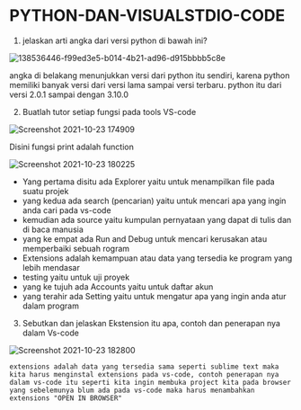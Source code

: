 # PYTHON-DAN-VISUALSTDIO-CODE

1. jelaskan arti angka dari versi python di bawah ini?

![138536446-f99ed3e5-b014-4b21-ad96-d915bbbb5c8e](https://user-images.githubusercontent.com/93004934/138551910-dde37bee-8445-45ea-8b6a-503687458c3b.png)

angka di belakang menunjukkan versi dari python itu sendiri, karena python memiliki banyak versi dari versi lama sampai versi terbaru. python itu dari versi 2.0.1 sampai dengan 3.10.0

2. Buatlah tutor setiap fungsi pada tools VS-code

![Screenshot 2021-10-23 174909](https://user-images.githubusercontent.com/93004934/138553208-39cdc581-7f2c-4fd3-8ae6-dc223abb3f84.png)

Disini fungsi print adalah function

![Screenshot 2021-10-23 180225](https://user-images.githubusercontent.com/93004934/138553472-a3ff87a8-0378-41db-8033-1880f3c81ee7.png)

  - Yang pertama disitu ada Explorer yaitu untuk menampilkan file pada suatu projek
  - yang kedua ada search (pencarian) yaitu untuk mencari apa yang ingin anda cari pada vs-code
  - kemudian ada source yaitu kumpulan pernyataan yang dapat di tulis dan di baca manusia
  - yang ke empat ada Run and Debug untuk mencari kerusakan atau memperbaiki sebuah rogram
  - Extensions adalah kemampuan atau data yang tersedia ke program yang lebih mendasar
  - testing yaitu untuk uji proyek
  - yang ke tujuh ada Accounts yaitu untuk daftar akun
  - yang terahir ada Setting yaitu untuk mengatur apa yang ingin anda atur dalam program


3. Sebutkan dan jelaskan Ekstension itu apa, contoh dan penerapan nya dalam Vs-code

![Screenshot 2021-10-23 182800](https://user-images.githubusercontent.com/93004934/138554155-d5e81b3e-8468-4915-8ab3-29dc1889a325.png)

    extensions adalah data yang tersedia sama seperti sublime text maka kita harus menginstal extensions pada vs-code, contoh penerapan nya dalam vs-code itu seperti kita ingin membuka project kita pada browser yang sebelemunya blum ada pada vs-code maka harus menambahkan extensions "OPEN IN BROWSER"


